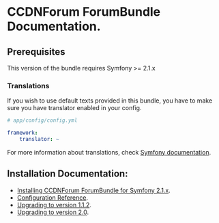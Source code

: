 CCDNForum ForumBundle Documentation.
====================================

## Prerequisites

This version of the bundle requires Symfony >= 2.1.x

### Translations

If you wish to use default texts provided in this bundle, you have to make sure you have translator enabled in your config.

``` yaml
# app/config/config.yml

framework:
    translator: ~
```

For more information about translations, check [Symfony documentation](http://symfony.com/doc/current/book/translation.html).

## Installation Documentation:

- [Installing CCDNForum ForumBundle for Symfony 2.1.x](install.md).
- [Configuration Reference](configuration_reference.md).
- [Upgrading to version 1.1.2](upgrading_to_1_1_2.md).
- [Upgrading to version 2.0](upgrading_to_2_0.md).
